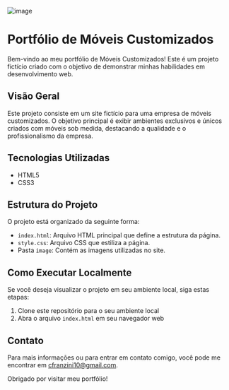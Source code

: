 ![image](https://github.com/camilodf/portfolio-moveis-customizados/assets/38727814/1945a503-dae7-40b0-b895-dd868409b4e4)
# Portfólio de Móveis Customizados

Bem-vindo ao meu portfólio de Móveis Customizados! Este é um projeto fictício criado com o objetivo de demonstrar minhas habilidades em desenvolvimento web.

## Visão Geral

Este projeto consiste em um site fictício para uma empresa de móveis customizados. O objetivo principal é exibir ambientes exclusivos e únicos criados com móveis sob medida, destacando a qualidade e o profissionalismo da empresa.

## Tecnologias Utilizadas

- HTML5
- CSS3

## Estrutura do Projeto

O projeto está organizado da seguinte forma:

- `index.html`: Arquivo HTML principal que define a estrutura da página.
- `style.css`: Arquivo CSS que estiliza a página.
- Pasta `image`: Contém as imagens utilizadas no site.

## Como Executar Localmente

Se você deseja visualizar o projeto em seu ambiente local, siga estas etapas:

1. Clone este repositório para o seu ambiente local
2. Abra o arquivo `index.html` em seu navegador web

## Contato

Para mais informações ou para entrar em contato comigo, você pode me encontrar em cfranzini10@gmail.com.

Obrigado por visitar meu portfólio!
